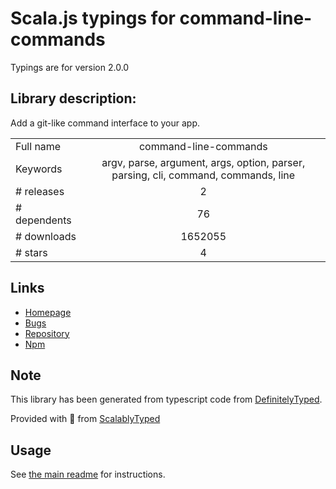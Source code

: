 
# Scala.js typings for command-line-commands

Typings are for version 2.0.0

## Library description:
Add a git-like command interface to your app.

|                    |                 |
| ------------------ | :-------------: |
| Full name          | command-line-commands |
| Keywords           | argv, parse, argument, args, option, parser, parsing, cli, command, commands, line |
| # releases         | 2 |
| # dependents       | 76 |
| # downloads        | 1652055 |
| # stars            | 4 |

## Links
- [Homepage](https://github.com/75lb/command-line-commands#readme)
- [Bugs](https://github.com/75lb/command-line-commands/issues)
- [Repository](https://github.com/75lb/command-line-commands)
- [Npm](https://www.npmjs.com/package/command-line-commands)
    


## Note
This library has been generated from typescript code from [DefinitelyTyped](https://definitelytyped.org).

Provided with :purple_heart: from [ScalablyTyped](https://github.com/oyvindberg/ScalablyTyped)

## Usage
See [the main readme](../../readme.md) for instructions.


